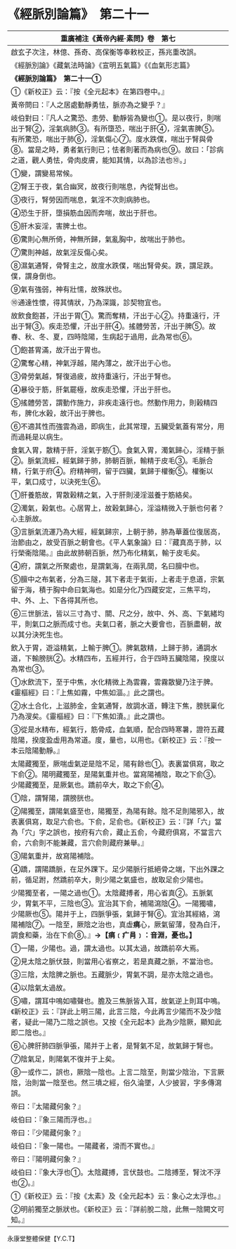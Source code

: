# 《經脈別論篇》　第二十一

|**重廣補注《黃帝內經·素問》卷　第七**|
|---|
|啟玄子次注，林億、孫奇、高保衡等奉敕校正，孫兆重改誤。|
|《經脈別論》《藏氣法時論》《宣明五氣篇》《《血氣形志篇》|
|**《經脈別論篇》　第二十一①**|
|①《新校正》云：『按《全元起本》在第四卷中。』|
|黃帝問曰：『人之居處動靜勇怯，脈亦為之變乎？』|
|岐伯對曰：『凡人之驚恐、恚勞、動靜皆為變也①。是以夜行，則喘出于腎②，淫氣病肺③。有所墮恐，喘出于肝④，淫氣害脾⑤。有所驚恐，喘出于肺⑥，淫氣傷心⑦。度水跌僕，喘出于腎與骨⑧。當是之時，勇者氣行則已；怯者則著而為病也⑨。故曰：「診病之道，觀人勇怯，骨肉皮膚，能知其情，以為診法也⑩。」|
|①變，謂變易常候。|
|②腎王于夜，氣合幽冥，故夜行則喘息，內從腎出也。|
|③夜行，腎勞因而喘息，氣淫不次則病肺也。|
|④恐生于肝，墮損筋血因而奔喘，故出于肝也。|
|⑤肝木妄淫，害脾土也。|
|⑥驚則心無所倚，神無所歸，氣亂胸中，故喘出于肺也。|
|⑦驚則神越，故氣淫反傷心矣。|
|⑧濕氣通腎，骨腎主之，故度水跌僕，喘出腎骨矣。跌，謂足跌。僕，謂身倒也。|
|⑨氣有強弱，神有壯懦，故殊狀也。|
|⑩通達性懷，得其情狀，乃為深識，診契物宜也。|
|故飲食飽甚，汗出于胃①。驚而奪精，汗出于心②。持重遠行，汗出于腎③。疾走恐懼，汗出于肝④。搖體勞苦，汗出于脾⑤。故春、秋、冬、夏，四時陰陽，生病起于過用，此為常也⑥。|
|①飽甚胃滿，故汗出于胃也。|
|②驚奪心精，神氣浮越，陽內薄之，故汗出于心也。|
|③骨勞氣越，腎復過疲，故持重遠行，汗出于腎也。|
|④暴役于筋，肝氣罷極，故疾走恐懼，汗出于肝也。|
|⑤搖體勞苦，謂動作施力，非疾走遠行也。然動作用力，則榖精四布，脾化水榖，故汗出于脾也。|
|⑥不適其性而強雲為過，即病生，此其常理，五臟受氣蓋有常分，用而過耗是以病生。|
|食氣入胃，散精于肝，淫氣于筋①。食氣入胃，濁氣歸心，淫精于脈②。脈氣流經，經氣歸于肺，肺朝百脈，輸精于皮毛③。毛脈合精，行氣于府④。府精神明，留于四臟，氣歸于權衡⑤。權衡以平，氣口成寸，以決死生⑥。|
|①肝養筋故，胃散榖精之氣，入于肝則浸淫滋養于筋絡矣。|
|②濁氣，榖氣也。心居胃上，故榖氣歸心，淫溢精微入于脈也何者？心主脈故。|
|③言脈氣流運乃為大經，經氣歸宗，上朝于肺，肺為華蓋位復居高，治節由之，故受百脈之朝會也。《平人氣象論》曰：『藏真高于肺，以行榮衞陰陽。』由此故肺朝百脈，然乃布化精氣，輸于皮毛矣。|
|④府，謂氣之所聚處也，是謂氣海，在兩乳間，名曰膻中也。|
|⑤膻中之布氣者，分為三隧，其下者走于氣街，上者走于息道，宗氣留于海，積于胸中命曰氣海也。如是分化乃四藏安定，三焦平均，中、外、上、下各得其所也。|
|⑥三世脈法，皆以三寸為寸、關、尺之分，故中、外、高、下氣緒均平，則氣口之脈而成寸也。夫氣口者，脈之大要會也，百脈盡朝，故以其分決死生也。|
|飲入于胃，遊溢精氣，上輸于脾①。脾氣散精，上歸于肺，通調水道，下輸膀胱②。水精四布，五經并行，合于四時五臟陰陽，揆度以為常也③。|
|①水飲流下，至于中焦，水化精微上為雲霧，雲霧散變乃注于脾。《靈樞經》曰：『上焦如霧，中焦如漚。』此之謂也。|
|②水土合化，上滋肺金，金氣通腎，故調水道，轉注下焦，膀胱稟化乃為溲矣。《靈樞經》曰：『下焦如瀆。』此之謂也。|
|③從是水精布，經氣行，筋骨成，血氣順，配合四時寒暑，證符五藏陰陽，揆度盈虛用為常道。度，量也，以用也。《新校正》云：『按一本云陰陽動靜。』|
|太陽藏獨至，厥喘虛氣逆是陰不足，陽有餘也①。表裏當俱寫，取之下俞②。陽明藏獨至，是陽氣重并也。當寫陽補陰，取之下俞③。少陽藏獨至，是厥氣也。蹻前卒大，取之下俞④。|
|①陰，謂腎陽，謂膀胱也。|
|②陽獨至，謂陽氣盛至也，陽獨至，為陽有餘。陰不足則陽邪入，故表裏俱寫，取足六俞也。下俞，足俞也。《新校正》云：『詳「六」當為「穴」字之誤也，按府有六俞，藏止五俞，今藏府俱寫，不當言六俞，六俞則不能兼藏，言穴俞則藏府兼舉。』|
|③陽氣重并，故寫陽補陰。|
|④蹻，謂陽蹻脈，在足外踝下。足少陽脈行抵絕骨之端，下出外踝之前，循足跗，然蹻前卒大，則少陽之氣盛也，故取足俞少陽也。|
|少陽獨至者，一陽之過也①。太陰藏搏者，用心省真②。五脈氣少，胃氣不平，三陰也③。宜治其下俞，補陽瀉陰④。一陽獨嘯，少陽厥也⑤。陽并于上，四脈爭張，氣歸于腎⑥。宜治其經絡，瀉陽補陰⑦。一陰至，厥陰之治也，真虛**㾓**心，厥氣留薄，發為白汗，調食和藥，治在下俞⑧。』**→【㾓﹝疒肙﹞：音淵，憂也。】**|
|①一陽，少陽也。過，謂太過也。以其太過，故蹻前卒大焉。|
|②見太陰之脈伏鼓，則當用心省察之，若是真藏之脈，不當治也。|
|③三陰，太陰脾之脈也。五藏脈少，胃氣不調，是亦太陰之過也。|
|④以陰氣太過故。|
|⑤嘯，謂耳中鳴如嘯聲也。膽及三焦脈皆入耳，故氣逆上則耳中鳴。《新校正》云：『詳此上明三陽，此言三陰，今此再言少陽而不及少陰者，疑此一陽乃二陰之誤也。又按《全元起本》此為少陰厥，顯知此即二陰也。』|
|⑥心脾肝肺四脈爭張，陽并于上者，是腎氣不足，故氣歸于腎也。|
|⑦陰氣足，則陽氣不復并于上矣。|
|⑧一或作二，誤也，厥陰一陰也。上言二陰至，則當少陰治，下言厥陰，治則當一陰至也。然三墳之經，俗久淪墜，人少披習，字多傳瀉誤。|
|帝曰：『太陽藏何象？』|
|岐伯曰：『象三陽而浮也。』|
|帝曰：『少陽藏何象？』|
|岐伯曰：『象一陽也。一陽藏者，滑而不實也。』|
|帝曰：『陽明藏何象？』|
|岐伯曰：『象大浮也①。太陰藏搏，言伏鼓也。二陰搏至，腎沈不浮也②。』|
|①《新校正》云：『按《太素》及《全元起本》云：象心之太浮也。』|
|②明前獨至之脈狀也。《新校正》云：『詳前脫二陰，此無一陰闕文可知。』|


永康堂整體保健【Y.C.T】


